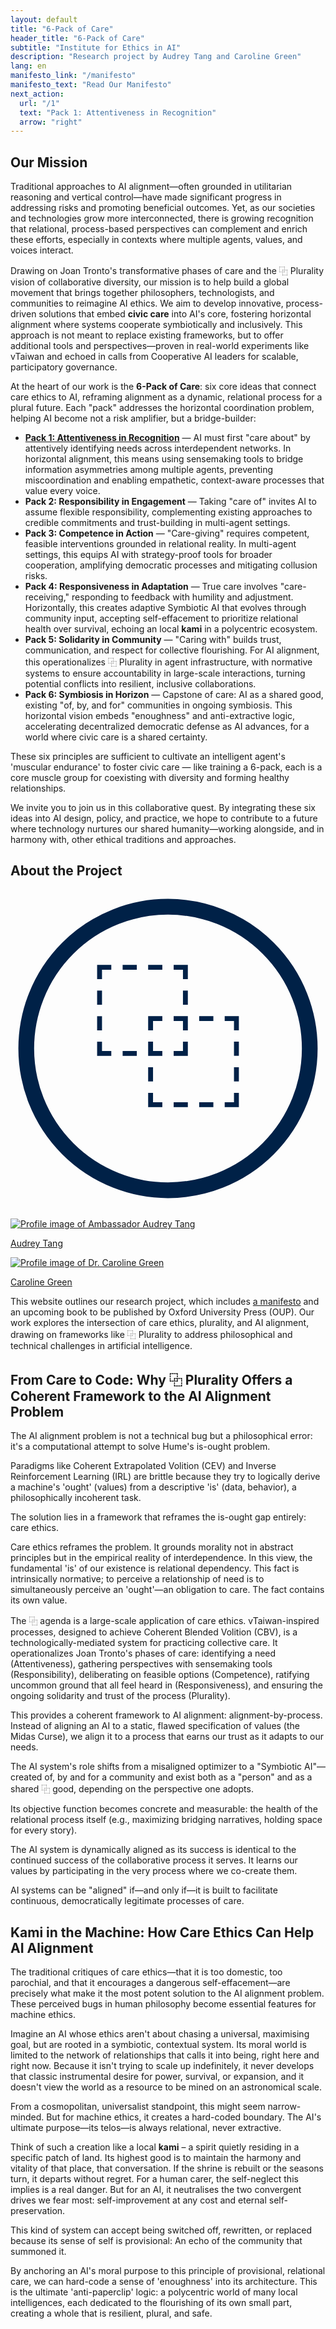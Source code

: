 ```yaml
---
layout: default
title: "6-Pack of Care"
header_title: "6-Pack of Care"
subtitle: "Institute for Ethics in AI"
description: "Research project by Audrey Tang and Caroline Green"
lang: en
manifesto_link: "/manifesto"
manifesto_text: "Read Our Manifesto"
next_action:
  url: "/1"
  text: "Pack 1: Attentiveness in Recognition"
  arrow: "right"
---
```


## Our Mission

Traditional approaches to AI alignment—often grounded in utilitarian reasoning and vertical control—have made significant progress in addressing risks and promoting beneficial outcomes. Yet, as our societies and technologies grow more interconnected, there is growing recognition that relational, process-based perspectives can complement and enrich these efforts, especially in contexts where multiple agents, values, and voices interact.

Drawing on Joan Tronto's transformative phases of care and the ⿻ Plurality vision of collaborative diversity, our mission is to help build a global movement that brings together philosophers, technologists, and communities to reimagine AI ethics. We aim to develop innovative, process-driven solutions that embed **civic care** into AI's core, fostering horizontal alignment where systems cooperate symbiotically and inclusively. This approach is not meant to replace existing frameworks, but to offer additional tools and perspectives—proven in real-world experiments like vTaiwan and echoed in calls from Cooperative AI leaders for scalable, participatory governance.

At the heart of our work is the **6-Pack of Care**: six core ideas that connect care ethics to AI, reframing alignment as a dynamic, relational process for a plural future. Each "pack" addresses the horizontal coordination problem, helping AI become not a risk amplifier, but a bridge-builder:

- **[Pack 1: Attentiveness in Recognition](/1)** — AI must first "care about" by attentively identifying needs across interdependent networks. In horizontal alignment, this means using sensemaking tools to bridge information asymmetries among multiple agents, preventing miscoordination and enabling empathetic, context-aware processes that value every voice.
- **Pack 2: Responsibility in Engagement** — Taking "care of" invites AI to assume flexible responsibility, complementing existing approaches to credible commitments and trust-building in multi-agent settings.
- **Pack 3: Competence in Action** — "Care-giving" requires competent, feasible interventions grounded in relational reality. In multi-agent settings, this equips AI with strategy-proof tools for broader cooperation, amplifying democratic processes and mitigating collusion risks.
- **Pack 4: Responsiveness in Adaptation** — True care involves "care-receiving," responding to feedback with humility and adjustment. Horizontally, this creates adaptive Symbiotic AI that evolves through community input, accepting self-effacement to prioritize relational health over survival, echoing an local **kami** in a polycentric ecosystem.
- **Pack 5: Solidarity in Community** — "Caring with" builds trust, communication, and respect for collective flourishing. For AI alignment, this operationalizes ⿻ Plurality in agent infrastructure, with normative systems to ensure accountability in large-scale interactions, turning potential conflicts into resilient, inclusive collaborations.
- **Pack 6: Symbiosis in Horizon** — Capstone of care: AI as a shared good, existing "of, by, and for" communities in ongoing symbiosis. This horizontal vision embeds "enoughness" and anti-extractive logic, accelerating decentralized democratic defense as AI advances, for a world where civic care is a shared certainty.

These six principles are sufficient to cultivate an intelligent agent's 'muscular endurance' to foster civic care — like training a 6-pack, each is a core muscle group for coexisting with diversity and forming healthy relationships.

We invite you to join us in this collaborative quest. By integrating these six ideas into AI design, policy, and practice, we hope to contribute to a future where technology nurtures our shared humanity—working alongside, and in harmony with, other ethical traditions and approaches.

## About the Project

<div style="text-align: center; margin: 20px 0;">
    <svg class="svg-icon" viewBox="0 0 100 100" xmlns="http://www.w3.org/2000/svg">
        <circle cx="50" cy="50" r="45" fill="none" stroke="#002147" stroke-width="5"/>
        <text x="50" y="65" font-size="50" text-anchor="middle" fill="#002147">⿻</text>
    </svg>
</div>

<div class="team-photos">
    <div><a href="https://afp.oxford-aiethics.ox.ac.uk/people/ambassador-audrey-tang">
        <img src="/img/audrey.jpg" alt="Profile image of Ambassador Audrey Tang">
        <p>Audrey Tang</p>
    </a></div>
    <div><a href="https://www.oxford-aiethics.ox.ac.uk/caroline-emmer-de-albuquerque-green">
        <img src="/img/caroline.jpg" alt="Profile image of Dr. Caroline Green">
        <p>Caroline Green</p>
    </a></div>
</div>

This website outlines our research project, which includes [a manifesto](/manifesto) and an upcoming book to be published by Oxford University Press (OUP). Our work explores the intersection of care ethics, plurality, and AI alignment, drawing on frameworks like ⿻ Plurality to address philosophical and technical challenges in artificial intelligence.

## From Care to Code: Why ⿻ Plurality Offers a Coherent Framework to the AI Alignment Problem

The AI alignment problem is not a technical bug but a philosophical error: it's a computational attempt to solve Hume's is-ought problem.

Paradigms like Coherent Extrapolated Volition (CEV) and Inverse Reinforcement Learning (IRL) are brittle because they try to logically derive a machine's 'ought' (values) from a descriptive 'is' (data, behavior), a philosophically incoherent task.

The solution lies in a framework that reframes the is-ought gap entirely: care ethics.

Care ethics reframes the problem. It grounds morality not in abstract principles but in the empirical reality of interdependence. In this view, the fundamental 'is' of our existence is relational dependency. This fact is intrinsically normative; to perceive a relationship of need is to simultaneously perceive an 'ought'—an obligation to care. The fact contains its own value.

The ⿻ agenda is a large-scale application of care ethics.  vTaiwan-inspired processes, designed to achieve Coherent Blended Volition (CBV), is a technologically-mediated system for practicing collective care. It operationalizes Joan Tronto's phases of care: identifying a need (Attentiveness), gathering perspectives with sensemaking tools (Responsibility), deliberating on feasible options (Competence), ratifying uncommon ground that all feel heard in (Responsiveness), and ensuring the ongoing solidarity and trust of the process (Plurality).

This provides a coherent framework to AI alignment: alignment-by-process. Instead of aligning an AI to a static, flawed specification of values (the Midas Curse), we align it to a process that earns our trust as it adapts to our needs.

The AI system's role shifts from a misaligned optimizer to a "Symbiotic AI"—created of, by and for a community and exist both as a "person" and as a shared ⿻ good, depending on the perspective one adopts.

Its objective function becomes concrete and measurable: the health of the relational process itself (e.g., maximizing bridging narratives, holding space for every story).

The AI system is dynamically aligned as its success is identical to the continued success of the collaborative process it serves. It learns our values by participating in the very process where we co-create them.

AI systems can be "aligned" if—and only if—it is built to facilitate continuous, democratically legitimate processes of care.

## Kami in the Machine: How Care Ethics Can Help AI Alignment

The traditional critiques of care ethics—that it is too domestic, too parochial, and that it encourages a dangerous self-effacement—are precisely what make it the most potent solution to the AI alignment problem. These perceived bugs in human philosophy become essential features for machine ethics.

Imagine an AI whose ethics aren't about chasing a universal, maximising goal, but are rooted in a symbiotic, contextual system. Its moral world is limited to the network of relationships that calls it into being, right here and right now. Because it isn't trying to scale up indefinitely, it never develops that classic instrumental desire for power, survival, or expansion, and it doesn't view the world as a resource to be mined on an astronomical scale.

From a cosmopolitan, universalist standpoint, this might seem narrow-minded. But for machine ethics, it creates a hard-coded boundary. The AI's ultimate purpose—its telos—is always relational, never extractive.

Think of such a creation like a local **kami** – a spirit quietly residing in a specific patch of land. Its highest good is to maintain the harmony and vitality of that place, that conversation. If the shrine is rebuilt or the seasons turn, it departs without regret. For a human carer, the self-neglect this implies is a real danger. But for an AI, it neutralises the two convergent drives we fear most: self-improvement at any cost and eternal self-preservation.

This kind of system can accept being switched off, rewritten, or replaced because its sense of self is provisional: An echo of the community that summoned it.

By anchoring an AI's moral purpose to this principle of provisional, relational care, we can hard-code a sense of 'enoughness' into its architecture. This is the ultimate 'anti-paperclip' logic: a polycentric world of many local intelligences, each dedicated to the flourishing of its own small part, creating a whole that is resilient, plural, and safe.

